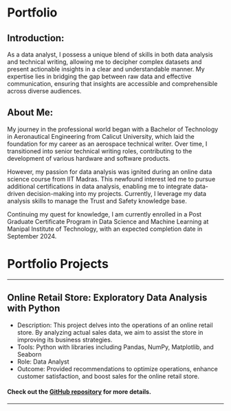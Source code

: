 # Portfolio

## Introduction:
As a data analyst, I possess a unique blend of skills in both data analysis and technical writing, allowing me to decipher complex datasets and present actionable insights in a clear and understandable manner. My expertise lies in bridging the gap between raw data and effective communication, ensuring that insights are accessible and comprehensible across diverse audiences.

## About Me:
My journey in the professional world began with a Bachelor of Technology in Aeronautical Engineering from Calicut University, which laid the foundation for my career as an aerospace technical writer. Over time, I transitioned into senior technical writing roles, contributing to the development of various hardware and software products.

However, my passion for data analysis was ignited during an online data science course from IIT Madras. This newfound interest led me to pursue additional certifications in data analysis, enabling me to integrate data-driven decision-making into my projects. Currently, I leverage my data analysis skills to manage the Trust and Safety knowledge base.

Continuing my quest for knowledge, I am currently enrolled in a Post Graduate Certificate Program in Data Science and Machine Learning at Manipal Institute of Technology, with an expected completion date in September 2024.

# Portfolio Projects
---

## Online Retail Store: Exploratory Data Analysis with Python
- Description: This project delves into the operations of an online retail store. By analyzing actual sales data, we aim to assist the store in improving its business strategies.
- Tools: Python with libraries including Pandas, NumPy, Matplotlib, and Seaborn
- Role: Data Analyst
- Outcome: Provided recommendations to optimize operations, enhance customer satisfaction, and boost sales for the online retail store.

#### Check out the <a href="https://github.com/Midhunkalavara/Online-Retail-Store" target="_blank">GitHub repository</a> for more details.

---


